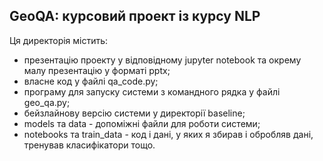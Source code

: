 ## GeoQA: курсовий проект із курсу NLP

Ця директорія містить:

- презентацію проекту у відповідному jupyter notebook та окрему малу презентацію у форматі pptx;
- власне код у файлі qa_code.py;
- програму для запуску системи з командного рядка у файлі geo_qa.py;
- бейзлайнову версію системи у директорії baseline;
- models та data - допоміжні файли для роботи системи;
- notebooks та train_data - код і дані, у яких я збирав і обробляв дані, тренував класифікатори тощо.
